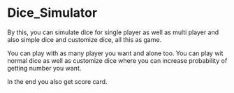 # Dice_Simulator
By this, you can simulate dice for single player as well as multi player and also simple dice and customize dice, all this as game.

You can play with as many player you want and alone too.
You can play wit normal dice as well as customize dice where you can increase probability of getting number you want.

In the end you also get score card.
